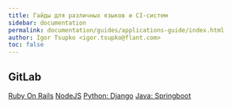 ```yaml
---
title: Гайды для различных языков и CI-систем
sidebar: documentation
permalink: documentation/guides/applications-guide/index.html
author: Igor Tsupko <igor.tsupko@flant.com>
toc: false
---
```


<h2>GitLab</h2>

<div class="nav-btn-list">
    <a href="gitlab-rails/000-task.html" class="nav-btn">Ruby On Rails</a>
    <a href="gitlab-nodejs.html" class="nav-btn">NodeJS</a>
    <a href="gitlab-python-django.html" class="nav-btn">Python: Django</a>
    <a href="gitlab-java-springboot.html" class="nav-btn">Java: Springboot</a>
</div>
